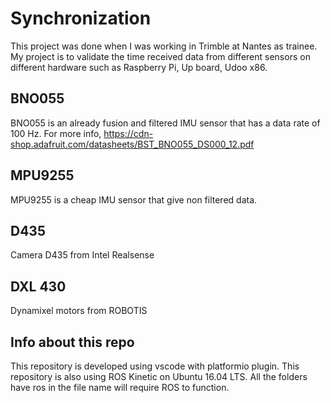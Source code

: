 # Synchronization
This project was done when I was working in Trimble at Nantes as trainee. My project is to validate the time received data from different sensors on different hardware such as Raspberry Pi, Up board, Udoo x86. 
## BNO055 
BNO055 is an already fusion and filtered IMU sensor that has a data rate of 100 Hz. For more info, https://cdn-shop.adafruit.com/datasheets/BST_BNO055_DS000_12.pdf
## MPU9255
MPU9255 is a cheap IMU sensor that give non filtered data.
## D435 
Camera D435 from Intel Realsense
## DXL 430
Dynamixel motors from ROBOTIS
## Info about this repo
This repository is developed using vscode with platformio plugin. 
This repository is also using ROS Kinetic on Ubuntu 16.04 LTS. All the folders have ros in the file name will require ROS to function.
